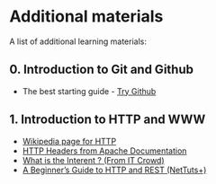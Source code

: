 Additional materials
========================================

A list of additional learning materials:

## 0. Introduction to Git and Github

* The best starting guide - [Try Github](#http://try.github.io/)

## 1. Introduction to HTTP and WWW

* [Wikipedia page for HTTP](http://en.wikipedia.org/wiki/Hypertext_Transfer_Protocol)
* [HTTP Headers from Apache Documentation](http://trafficserver.apache.org/docs/v2/sdk/HTTPHeaders.html)
* [What is the Interent ? (From IT Crowd)](http://www.youtube.com/watch?v=UTBsm0LzSP0)
* [A Beginner’s Guide to HTTP and REST (NetTuts+)](http://net.tutsplus.com/tutorials/other/a-beginners-introduction-to-http-and-rest/)